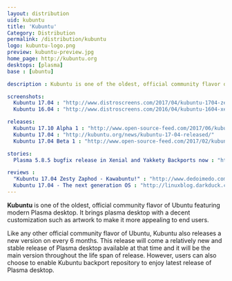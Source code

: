 ```yaml
---
layout: distribution
uid: kubuntu
title: 'Kubuntu'
Category: Distribution
permalink: /distribution/kubuntu
logo: kubuntu-logo.png
preview: kubuntu-preview.jpg
home_page: http://kubuntu.org
desktops: [plasma]
base : [ubuntu]

description : Kubuntu is one of the oldest, official community flavor of Ubuntu featuring modern Plasma desktop. Stories and updates on Kubuntu

screenshots:
  Kubuntu 17.04 : "http://www.distroscreens.com/2017/04/kubuntu-1704-zesty-zapus-screenshots.html"
  Kubuntu 16.04 : "http://www.distroscreens.com/2016/04/kubuntu-1604-xenial-xerus-screenshots.html"

releases:
  Kubuntu 17.10 Alpha 1 : "http://www.open-source-feed.com/2017/06/kubuntu-1710-alpha-1-is-available-now.html"
  Kubuntu 17.04 : "http://kubuntu.org/news/kubuntu-17-04-released/"
  Kubuntu 17.04 Beta 1 : "http://www.open-source-feed.com/2017/02/kubuntu-1704-beta-1-released-with.html"

stories:
  Plasma 5.8.5 bugfix release in Xenial and Yakkety Backports now : "http://kubuntu.org/news/plasma-5-8-5-bugfix-release-in-xenial-and-yakkety-backports-now/"

reviews :
  "Kubuntu 17.04 Zesty Zaphod - Kawabuntu!" : "http://www.dedoimedo.com/computers/kubuntu-zesty.html"
  Kubuntu 17.04 - The next generation OS : "http://linuxblog.darkduck.com/2017/04/kubuntu-1704-next-generation.html"
---
```


**Kubuntu** is one of the oldest, official community flavor of Ubuntu featuring modern Plasma desktop. It brings plasma desktop with a decent customization such as artwork to make it more appealing to end users.

Like any other official community flavor of Ubuntu, Kubuntu also releases a new version on every 6 months. This release will come a relatively new and stable release of Plasma desktop available at that time and it will be the main version throughout the life span of release. However, users can also choose to enable Kubuntu backport repository to enjoy latest release of Plasma desktop.
